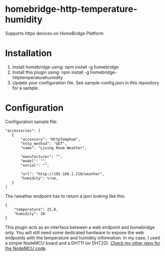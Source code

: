 # homebridge-http-temperature-humidity

Supports https devices on HomeBridge Platform

# Installation

1. Install homebridge using: npm install -g homebridge
2. Install this plugin using: npm install -g homebridge-httptemperaturehumidity
3. Update your configuration file. See sample-config.json in this repository for a sample. 

# Configuration


Configuration sample file:
 ```
"accessories": [
    {
        "accessory": "HttpTemphum",
        "http_method": "GET",
        "name": "Living Room Weather",

        "manufacturer": "",
        "model": "",
        "serial": "",

        "url": "http://192.168.1.210/weather",
        "humidity": true,
    }
]
```

The /weather endpoint has to return a json looking like this
```
{
    "temperature": 25.8,
    "humidity": 38
}
```


This plugin acts as an interface between a web endpoint and homebridge only. You will still need some dedicated hardware to expose the web endpoints with the temperature and humidity information. In my case, I used a simple NodeMCU board and a DHT11 (or DHT22). [Check my other repo for the NodeMCU code](https://github.com/lucacri/nodemcu-temperature-humidity-station).
